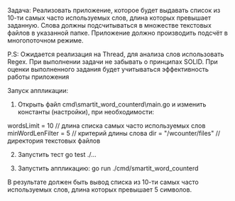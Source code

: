Задача:
Реализовать приложение, которое будет выдавать список из 10-ти самых часто используемых слов, длина которых превышает заданную. Слова должны подсчитываться в множестве текстовых файлов в указанной папке. Приложение должно производить подсчёт в многопоточном режиме.

P.S: Ожидается реализация на Thread, для анализа слов использовать Regex.
При выполнении задачи не забывать о принципах SOLID.
При оценки выполненного задания будет учитываться эффективность работы приложения

Запуск аппликации:
1) Открыть файл cmd\smartit_word_counterd\main.go и изменить константы (настройки), при необходимости:

wordsLimit = 10  // длина списка  самых часто используемых слов 
minWordLenFilter = 5 	// критерий длины слова
dir = "/wcounter/files" // директория текстовых файлов

2) Запустить тест
go test ./...

3) Запустить аппликацию:
go run ./cmd/smartit_word_counterd

В результате должен быть вывод списка из 10-ти самых часто используемых слов, длина которых превышает 5 символов.
